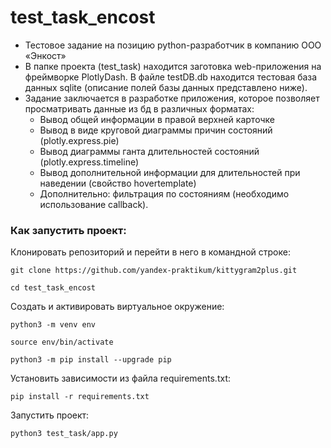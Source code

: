 # test_task_encost
- Тестовое задание на позицию python-разработчик в компанию ООО «Энкост»
- В папке проекта (test_task) находится заготовка web-приложения на фреймворке PlotlyDash. В файле testDB.db находится тестовая база данных sqlite (описание полей базы данных представлено ниже).
- Задание заключается в разработке приложения, которое позволяет просматривать данные из бд в различных форматах:
  *	Вывод общей информации в правой верхней карточке
  *	Вывод в виде круговой диаграммы причин состояний (plotly.express.pie)
  *	Вывод диаграммы ганта длительностей состояний (plotly.express.timeline)
  *	Вывод дополнительной информации для длительностей при наведении (свойство hovertemplate)
  *	Дополнительно: фильтрация по состояниям (необходимо использование callback).

### Как запустить проект:

Клонировать репозиторий и перейти в него в командной строке:

```
git clone https://github.com/yandex-praktikum/kittygram2plus.git
```

```
cd test_task_encost
```

Cоздать и активировать виртуальное окружение:

```
python3 -m venv env
```

```
source env/bin/activate
```

```
python3 -m pip install --upgrade pip
```

Установить зависимости из файла requirements.txt:

```
pip install -r requirements.txt
```


Запустить проект:

```
python3 test_task/app.py
```
